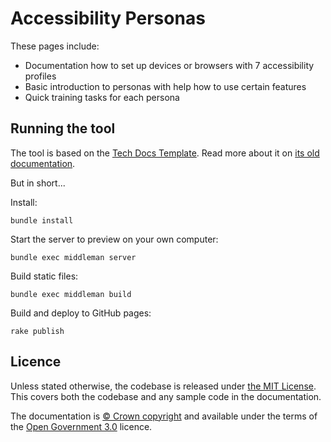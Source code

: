 # Accessibility Personas

These pages include:

* Documentation how to set up devices or browsers with 7 accessibility profiles
* Basic introduction to personas with help how to use certain features
* Quick training tasks for each persona


## Running the tool

The tool is based on the [Tech Docs Template](https://github.com/alphagov/tech-docs-template).
Read more about it on [its old documentation](https://github.com/alphagov/tdt-documentation).

But in short...

Install:

```
bundle install
```

Start the server to preview on your own computer:

```
bundle exec middleman server
```

Build static files:

```
bundle exec middleman build
```

Build and deploy to GitHub pages:

```
rake publish
```

## Licence

Unless stated otherwise, the codebase is released under [the MIT License][mit].
This covers both the codebase and any sample code in the documentation.

The documentation is [© Crown copyright][copyright] and available under the terms
of the [Open Government 3.0][ogl] licence.

[mit]: LICENCE
[copyright]: http://www.nationalarchives.gov.uk/information-management/re-using-public-sector-information/uk-government-licensing-framework/crown-copyright/
[ogl]: http://www.nationalarchives.gov.uk/doc/open-government-licence/version/3/
